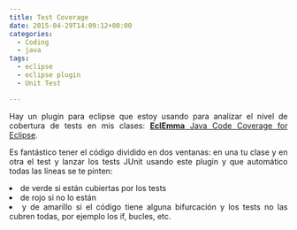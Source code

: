 ```yaml
---
title: Test Coverage
date: 2015-04-29T14:09:12+00:00
categories:
  - Coding
  - java
tags:
  - eclipse
  - eclipse plugin
  - Unit Test

---
```

<p style="text-align: justify">
  Hay un plugin para eclipse que estoy usando para analizar el nivel de cobertura de tests en mis clases: <a href="http://www.eclemma.org/" target="_blank"><strong>EclEmma</strong> Java Code Coverage for Eclipse</a>.
</p>

<p style="text-align: justify">
  Es fantástico tener el código dividido en dos ventanas: en una tu clase y en otra el test y lanzar los tests JUnit usando este plugin y que automático todas las líneas se te pinten:
</p>

<li style="text-align: justify">
  de verde si están cubiertas por los tests
</li>
<li style="text-align: justify">
  de rojo si no lo están
</li>
<li style="text-align: justify">
  y de amarillo si el código tiene alguna bifurcación y los tests no las cubren todas, por ejemplo los if, bucles, etc.
</li>